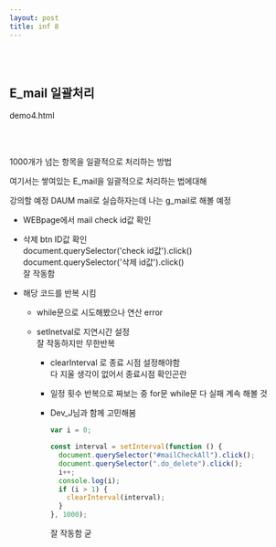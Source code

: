 ```yaml
---
layout: post
title: inf 8
---
```


<br><br>

## E_mail 일괄처리

demo4.html

<br><br>

1000개가 넘는 항목을 일괄적으로 처리하는 방법

여기서는 쌓여있는 E_mail을 일괄적으로 처리하는 법에대해

강의할 예정 DAUM mail로 실습하자는데 나는 g_mail로 해볼 예정

- WEBpage에서 mail check id값 확인
- 삭제 btn ID값 확인<br>
  document.querySelector('check id값').click()<br>
  document.querySelector('삭제 id값').click()<br>
  잘 작동함

- 해당 코드를 반복 시킴

  - while문으로 시도해봤으나 연산 error<br>
  - setInetval로 지연시간 설정<br>
    잘 작동하지만 무한반복

    - clearInterval 로 종료 시점 설정해야함<br>
      다 지울 생각이 없어서 종료시점 확인곤란
    - 일정 횟수 반복으로 짜보는 중
      for문 while문 다 실패 계속 해볼 것
    - Dev_J님과 함께 고민해봄

      ```javascript
      var i = 0;

      const interval = setInterval(function () {
        document.querySelector("#mailCheckAll").click();
        document.querySelector(".do_delete").click();
        i++;
        console.log(i);
        if (i > 1) {
          clearInterval(interval);
        }
      }, 1000);
      ```

      잘 작동함 굳
